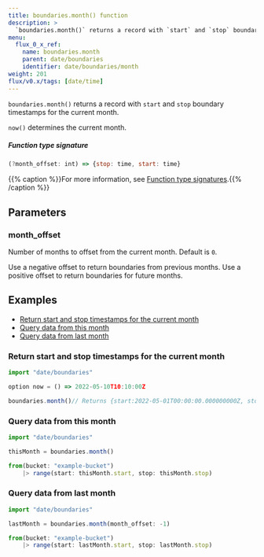 ```yaml
---
title: boundaries.month() function
description: >
  `boundaries.month()` returns a record with `start` and `stop` boundary timestamps for the current month.
menu:
  flux_0_x_ref:
    name: boundaries.month
    parent: date/boundaries
    identifier: date/boundaries/month
weight: 201
flux/v0.x/tags: [date/time]
---
```


<!------------------------------------------------------------------------------

IMPORTANT: This page was generated from comments in the Flux source code. Any
edits made directly to this page will be overwritten the next time the
documentation is generated. 

To make updates to this documentation, update the function comments above the
function definition in the Flux source code:

https://github.com/influxdata/flux/blob/master/stdlib/date/boundaries/boundaries.flux#L391-L397

Contributing to Flux: https://github.com/influxdata/flux#contributing
Fluxdoc syntax: https://github.com/influxdata/flux/blob/master/docs/fluxdoc.md

------------------------------------------------------------------------------->

`boundaries.month()` returns a record with `start` and `stop` boundary timestamps for the current month.

`now()` determines the current month.

##### Function type signature

```js
(?month_offset: int) => {stop: time, start: time}
```

{{% caption %}}For more information, see [Function type signatures](/flux/v0.x/function-type-signatures/).{{% /caption %}}

## Parameters

### month_offset

Number of months to offset from the current month. Default is `0`.

Use a negative offset to return boundaries from previous months.
Use a positive offset to return boundaries for future months.


## Examples

- [Return start and stop timestamps for the current month](#return-start-and-stop-timestamps-for-the-current-month)
- [Query data from this month](#query-data-from-this-month)
- [Query data from last month](#query-data-from-last-month)

### Return start and stop timestamps for the current month

```js
import "date/boundaries"

option now = () => 2022-05-10T10:10:00Z

boundaries.month()// Returns {start:2022-05-01T00:00:00.000000000Z, stop:2022-06-01T00:00:00.000000000Z}


```


### Query data from this month

```js
import "date/boundaries"

thisMonth = boundaries.month()

from(bucket: "example-bucket")
    |> range(start: thisMonth.start, stop: thisMonth.stop)

```


### Query data from last month

```js
import "date/boundaries"

lastMonth = boundaries.month(month_offset: -1)

from(bucket: "example-bucket")
    |> range(start: lastMonth.start, stop: lastMonth.stop)

```

